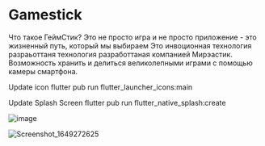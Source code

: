 # Gamestick

Что такое ГеймСтик? Это не просто игра и не просто приложение - это жизненный путь, который мы выбираем
Это инвоционная технология разраьоттаня технология разработтаная компанией Мирэастик. Возможность хранить и делиться великолепными играми с помощью камеры смартфона.


Update icon
flutter pub run flutter_launcher_icons:main


Update Splash Screen
flutter pub run flutter_native_splash:create

![image](https://user-images.githubusercontent.com/29946037/162051944-c9448afd-e48c-4588-80c2-537e780004b8.png)

![Screenshot_1649272625](https://user-images.githubusercontent.com/29946037/162051848-1bf7e039-baad-4278-8020-a96897673252.png)
